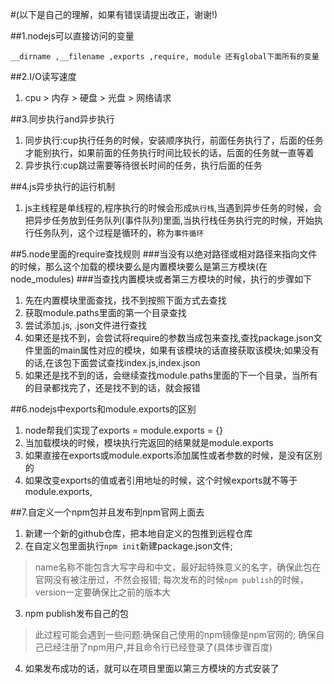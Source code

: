 #(以下是自己的理解，如果有错误请提出改正，谢谢!)

##1.nodejs可以直接访问的变量
```
__dirname ,__filename ,exports ,require, module 还有global下面所有的变量
```
##2.I/O读写速度
1. cpu > 内存 > 硬盘 > 光盘 > 网络请求

##3.同步执行and异步执行
1. 同步执行:cup执行任务的时候，安装顺序执行，前面任务执行了，后面的任务才能别执行，如果前面的任务执行时间比较长的话，后面的任务就一直等着
2. 异步执行:cup跳过需要等待很长时间的任务，执行后面的任务

##4.js异步执行的运行机制
1. js主线程是单线程的,程序执行的时候会形成`执行栈`,当遇到异步任务的时候，会把异步任务放到任务队列(事件队列)里面,当执行栈任务执行完的时候，开始执行任务队列，这个过程是循环的，称为`事件循环`

##5.node里面的require查找规则
###当没有以绝对路径或相对路径来指向文件的时候，那么这个加载的模块要么是内置模块要么是第三方模块(在node_modules)
###当查找内置模块或者第三方模块的时候，执行的步骤如下
1. 先在内置模块里面查找，找不到按照下面方式去查找
2. 获取module.paths里面的第一个目录查找
3. 尝试添加.js, .json文件进行查找
4. 如果还是找不到，会尝试将require的参数当成包来查找,查找package.json文件里面的main属性对应的模块，如果有该模块的话直接获取该模块;如果没有的话,在该包下面尝试查找index.js,index.json
5. 如果还是找不到的话，会继续查找module.paths里面的下一个目录，当所有的目录都找完了，还是找不到的话，就会报错

##6.nodejs中exports和module.exports的区别
1. node帮我们实现了exports = module.exports = {}
2. 当加载模块的时候，模块执行完返回的结果就是module.exports
3. 如果直接在exports或module.exports添加属性或者参数的时候，是没有区别的
4. 如果改变exports的值或者引用地址的时候，这个时候exports就不等于module.exports,

##7.自定义一个npm包并且发布到npm官网上面去
1. 新建一个新的github仓库，把本地自定义的包推到远程仓库
2. 在自定义包里面执行`npm init`新建package.json文件;

> name名称不能包含大写字母和中文，最好起特殊意义的名字，确保此包在官网没有被注册过，不然会报错; 每次发布的时候`npm publish`的时候，version一定要确保比之前的版本大

3. npm publish发布自己的包

> 此过程可能会遇到一些问题:确保自己使用的npm镜像是npm官网的; 确保自己已经注册了npm用户,并且命令行已经登录了(具体步骤百度)

4. 如果发布成功的话，就可以在项目里面以第三方模块的方式安装了




















